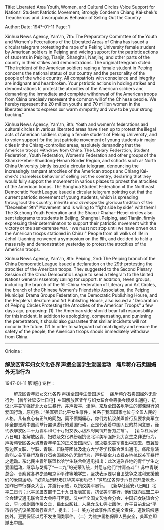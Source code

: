 Title: Liberated Area Youth, Women, and Cultural Circles Voice Support for National Student Patriotic Movement; Strongly Condemn Chiang Kai-shek's Treacherous and Unscrupulous Behavior of Selling Out the Country

Author:
Date: 1947-01-11
Page: 1

Xinhua News Agency, Yan'an, 7th: The Preparatory Committee of the Youth and Women's Federations of the Liberated Areas of China has issued a circular telegram protesting the rape of a Peking University female student by American soldiers in Peiping and voicing support for the patriotic actions of students in Peiping, Tianjin, Shanghai, Nanjing, and other parts of the country in their strikes and demonstrations. The original telegram stated: "The incident of the American soldiers raping a female student in Peiping concerns the national status of our country and the personality of the people of the whole country. All compatriots with conscience and integrity are indignant and heartbroken. Your patriotic actions in holding strikes and demonstrations to protest the atrocities of the American soldiers and demanding the immediate and complete withdrawal of the American troops from China precisely represent the common will of the Chinese people. We hereby represent the 20 million youths and 70 million women in the liberated areas to express our warm sympathy and vow to be your strong backing."

Xinhua News Agency, Yan'an, 8th: Youth and women's federations and cultural circles in various liberated areas have risen up to protest the illegal acts of American soldiers raping a female student of Peking University, and to voice support for the just patriotic movement of young students in major cities in the Chiang-controlled areas, resolutely demanding that the American troops withdraw from China. The Literary Federation, Student Federation, Youth Federation, Women's Federation and other groups of the Shanxi-Hebei-Shandong-Henan Border Region, and schools such as North China University jointly issued a circular telegram, denouncing the increasingly rampant atrocities of the American troops and Chiang Kai-shek's shameless behavior of selling out the country, declaring that they would fully support the movement in various places to protest the atrocities of the American troops. The Songhua Student Federation of the Northeast Democratic Youth League issued a circular telegram pointing out that the current patriotic movement of young students, which is spreading throughout the country, inherits and develops the glorious tradition of the "December 9th" Movement, and is willing to "fight side by side" with them! The Suzhong Youth Federation and the Shanxi-Chahar-Hebei circles also sent telegrams to students in Beijing, Shanghai, Peiping, and Tianjin, firmly expressing their determination to support their patriotic movement with the victory of the self-defense war. "We must not stop until we have driven out the American troops stationed in China!" People from all walks of life in Jehol-Liaoning convened a symposium on the 6th, and decided to hold a mass rally and demonstration yesterday to protest the atrocities of the American troops.

Xinhua News Agency, Yan'an, 8th: Peiping, 2nd: The Peiping branch of the China Democratic League issued a declaration on the 29th protesting the atrocities of the American troops. They suggested to the Second Plenary Session of the China Democratic League to send a telegram to the United Nations General Assembly calling for support. In addition, seven groups, including the branch of the All-China Federation of Literary and Art Circles, the branch of the Chinese Women's Friendship Association, the Peiping Municipal Drama Groups Federation, the Democratic Publishing House, and the People's Literature and Art Publishing House, also issued a "Declaration of Peiping Circles Protesting the Atrocities of the American Troops" a few days ago, proposing: (1) The American side should bear full responsibility for this incident. In addition to apologizing, compensating, and punishing the perpetrators, it should also guarantee that similar incidents will not occur in the future. (2) In order to safeguard national dignity and ensure the safety of the people, the American troops should immediately withdraw from China.



<hr /> 

Original: 


### 解放区青年妇女文化各界  声援全国学生爱国运动　痛斥蒋介石卖国媚外无耻行为

1947-01-11
第1版()
专栏：

　　解放区青年妇女文化各界
    声援全国学生爱国运动
  　痛斥蒋介石卖国媚外无耻行为
    【新华社延安七日电】中国解放区青年与妇女联合会筹委会顷发出通电，抗议北平美军强奸北大女生暴行，并声援平、津沪、京及全国各地学生的罢课游行的爱国行动，原电称：“美军强奸北平女生事件，关系于我国国家地位与全国人民的人格，凡有良心有正气的同胞，莫不愤慨痛心，你们为抗议美军兽行及要求美军立即全部撤离中国而举行罢课游行的爱国行动，正是代表着中国人民的共同意志，谨代表解放区二千万青年和七千万妇女表示热烈的同情并誓为后盾”。
    【新华社延安八日电】各解放区青、妇联及文化界纷起抗议北平美军强奸北大女生之非法行为，声援蒋管区各大城市青年学生的正义爱国运动，坚决要求美军撤出中国去。晋冀鲁豫边区文联、学联、青联、妇联等团体及北方大学等学校联合发出通电，痛斥愈演愈烈之美军暴行及蒋介石卖国媚外的无耻行为，声称要全力支援各地抗议美军暴行之运动。东北民主青年联盟松哈学生联合会通电指出：此次遍及各地的青年学生之爱国运动，继承与发挥了“一二九”的光荣传统，并愿与他们“并肩奋斗”！苏中青联总会、晋察冀各界亦通电京沪平津等地学生，坚决表示要以自卫战争之胜利支援他们的爱国运动。“必须达到赶走驻华美军而后已！”冀热辽各界于六日召开座谈会，定昨日举行群众大会，并游行示威，以抗议美军暴行。
    【新华社延安八日电】北平二日讯；北平民盟支部于二十九日发表宣言，抗议美军暴行，他们就向民盟二中全会建议通电联合国大会呼吁声援。又中华全国文艺协会分会、中国妇女联谊会分会、平市戏剧团体联合会、民主出版社、人民文艺社等七团体，亦于日前发出“平市各界抗议美军兽行宣言”，提出：（一）美方对此事件应负完全责任，道歉赔偿惩凶外，更要保证以后不发生同类事件。（二）为维护国格保障人民安全，美军立即撤出中国。
